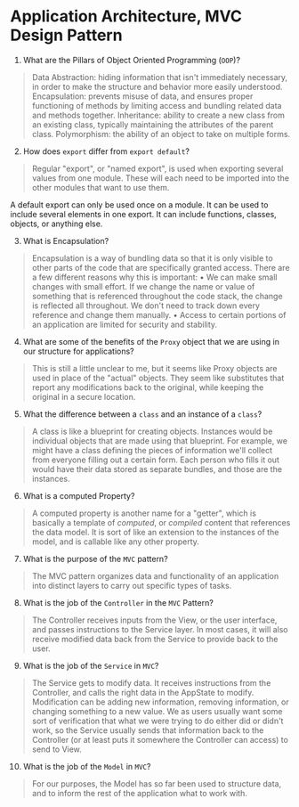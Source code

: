 # Application Architecture, MVC Design Pattern
01. What are the Pillars of Object Oriented Programming (`OOP`)?
  
  > Data Abstraction: hiding information that isn't immediately necessary, in order to make the structure and behavior more easily understood.
  Encapsulation: prevents misuse of data, and ensures proper functioning of methods by limiting access and bundling related data and methods together.
  Inheritance: ability to create a new class from an existing class, typically maintaining the attributes of the parent class.
  Polymorphism: the ability of an object to take on multiple forms.

02. How does `export` differ from `export default`?
  
  > Regular "export", or "named export", is used when exporting several values from one module. These will each need to be imported into the other modules that want to use them.

  A default export can only be used once on a module. It can be used to include several elements in one export. It can include functions, classes, objects, or anything else.

03. What is Encapsulation?
  
  > Encapsulation is a way of bundling data so that it is only visible to other parts of the code that are specifically granted access.
  There are a few different reasons why this is important:
    • We can make small changes with small effort. If we change the name or value of something that is referenced throughout the code stack, the change is reflected all throughout. We don't need to track down every reference and change them manually.
    • Access to certain portions of an application are limited for security and stability.


04. What are some of the benefits of the `Proxy` object that we are using in our structure for applications?
  
  > This is still a little unclear to me, but it seems like Proxy objects are used in place of the "actual" objects. They seem like substitutes that report any modifications back to the original, while keeping the original in a secure location.

05. What the difference between a `class` and an instance of a `class`?
  
  > A class is like a blueprint for creating objects. Instances would be individual objects that are made using that blueprint.
  For example, we might have a class defining the pieces of information we'll collect from everyone filling out a certain form. Each person who fills it out would have their data stored as separate bundles, and those are the instances.

06. What is a computed Property?
  
  > A computed property is another name for a "getter", which is basically a template of <i>computed</i>, or <i>compiled</i> content that references the data model. It is sort of like an extension to the instances of the model, and is callable like any other property.

07. What is the purpose of the `MVC` pattern?
  
  > The MVC pattern organizes data and functionality of an application into distinct layers to carry out specific types of tasks.

08. What is the job of the `Controller` in the `MVC` Pattern?
  
  > The Controller receives inputs from the View, or the user interface, and passes instructions to the Service layer. In most cases, it will also receive modified data back from the Service to provide back to the user.

09. What is the job of the `Service` in `MVC`?
  
  > The Service gets to modify data. It receives instructions from the Controller, and calls the right data in the AppState to modify. Modification can be adding new information, removing information, or changing something to a new value.
  We as users usually want some sort of verification that what we were trying to do either did or didn't work, so the Service usually sends that information back to the Controller (or at least puts it somewhere the Controller can access) to send to View.

10. What is the job of the `Model` in `MVC`?
  
  > For our purposes, the Model has so far been used to structure data, and to inform the rest of the application what to work with.
